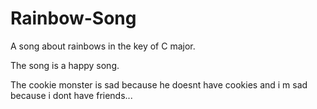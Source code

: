 # Rainbow-Song

A song about rainbows in the key of C major.

The song is a happy song.

The cookie monster is sad because he doesnt have cookies and i m sad because i dont have friends...


